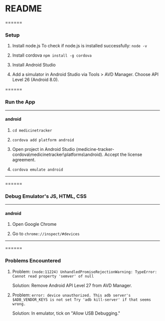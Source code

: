 # README

======
### Setup ###

1. Install node.js
   To check if node.js is installed successfully: `node -v`

2. Install cordova
   `npm install -g cordova`

3. Install Android Studio

4. Add a simulator in Android Studio via Tools > AVD Manager.
   Choose API Level 26 (Android 8.0).

======
### Run the App ###

------
#### android ####
1. `cd medicinetracker`

2. `cordova add platform android`

3. Open project in Android Studio (medicine-tracker-cordova\medicinetracker\platforms\android). Accept the license agreement.

4. `cordova emulate android`

------

======
### Debug Emulator's JS, HTML, CSS ###

------
#### android ####
1. Open Google Chrome

2. Go to `chrome://inspect/#devices`
------

======

### Problems Encountered ###

1. Problem: `(node:11224) UnhandledPromiseRejectionWarning: TypeError: Cannot read property 'semver' of null`

   Solution: Remove Android API Level 27 from AVD Manager.

2. Problem:
   `error: device unauthorized.
    This adb server's $ADB_VENDOR_KEYS is not set
    Try 'adb kill-server' if that seems wrong.`

   Solution:
   In emulator, tick on "Allow USB Debugging."
